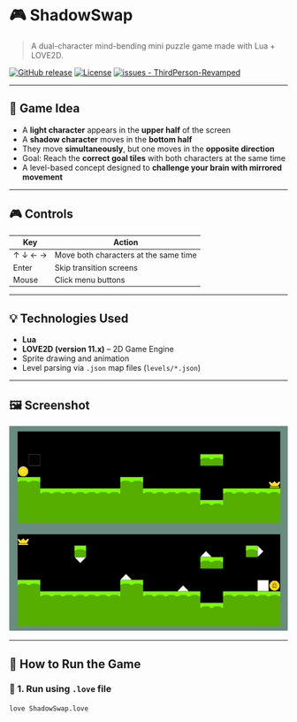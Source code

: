 # 🎮 ShadowSwap

> A dual-character mind-bending mini puzzle game made with Lua + LOVE2D.

[![GitHub release](https://img.shields.io/github/release/KKNecmi/ThirdPerson-Revamped?include_prereleases=&sort=semver&color=blue)](https://github.com/KKNecmi/ThirdPerson-Revamped/releases/)
[![License](https://img.shields.io/badge/License-GPLv3-blue)](#license)
[![issues - ThirdPerson-Revamped](https://img.shields.io/github/issues/KKNecmi/ThirdPerson-Revamped?color=darkgreen)](https://github.com/KKNecmi/ThirdPerson-Revamped/issues)

---

## :dart: Game Idea

- A **light character** appears in the **upper half** of the screen  
- A **shadow character** moves in the **bottom half**  
- They move **simultaneously**, but one moves in the **opposite direction**  
- Goal: Reach the **correct goal tiles** with both characters at the same time  
- A level-based concept designed to **challenge your brain with mirrored movement**

---

## :video_game: Controls

| Key | Action |
|-----|--------|
| ↑ ↓ ← → | Move both characters at the same time |
| Enter | Skip transition screens |
| Mouse | Click menu buttons |

---

## :bulb: Technologies Used

- **Lua**
- **LOVE2D (version 11.x)** – 2D Game Engine
- Sprite drawing and animation
- Level parsing via `.json` map files (`levels/*.json`)

---


## 🖼️ Screenshot

<p align="center">
  <img src="assets/images/screenshot.png" alt="ShadowSwap Gameplay" width="600"/>
</p>

---

## 📂 How to Run the Game

### 🔹 1. Run using `.love` file
```bash
love ShadowSwap.love
